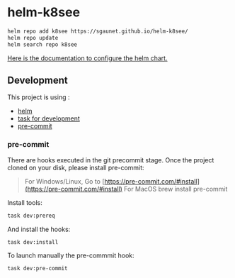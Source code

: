 # helm-k8see

```bash
helm repo add k8see https://sgaunet.github.io/helm-k8see/
helm repo update
helm search repo k8see
```

[Here is the documentation to configure the helm chart.](charts/k8see/README.md)

## Development

This project is using :

* [helm](https://helm.sh/)
* [task for development](https://taskfile.dev/#/)
* [pre-commit](https://pre-commit.com/)

### pre-commit

There are hooks executed in the git precommit stage. Once the project cloned on your disk, please install pre-commit:

> For Windows/Linux, Go to [https://pre-commit.com/#install](https://pre-commit.com/#install)
> For MacOS brew install pre-commit

Install tools:

```bash
task dev:prereq
```

And install the hooks:

```bash
task dev:install
```

To launch manually the pre-commmit hook:

```bash
task dev:pre-commit
```
